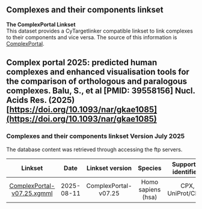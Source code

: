 ## Complexes and their components linkset

**The ComplexPortal Linkset<br/>**
This dataset provides a CyTargetlinker compatible linkset to link complexes to their components and vice versa. The source of this information is [ComplexPortal](https://www.ebi.ac.uk/complexportal/home).

Complex portal 2025: predicted human complexes and enhanced visualisation tools for the comparison of orthologous and paralogous complexes. Balu, S., et al [PMID: 39558156] Nucl. Acids Res. (2025) [https://doi.org/10.1093/nar/gkae1085](https://doi.org/10.1093/nar/gkae1085)
---

### Complexes and their components linkset Version July 2025

The database content was retrieved through accessing the ftp servers. 

| Linkset | Date | Linkset version | Species | Supported identifiers |
| :---: | :---: | :---: | :---: | :---: | 
| [ComplexPortal-v07.25.xgmml](https://figshare.com/ndownloader/files/57094985) | 2025-08-11 | ComplexPortal-v07.25 | Homo sapiens (hsa) | CPX, UniProt/ChEBI |
